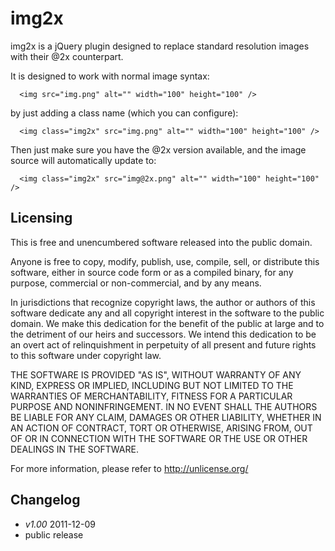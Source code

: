 img2x
========

img2x is a jQuery plugin designed to replace standard resolution images with their @2x counterpart.

It is designed to work with normal image syntax:

      <img src="img.png" alt="" width="100" height="100" />

by just adding a class name (which you can configure):

      <img class="img2x" src="img.png" alt="" width="100" height="100" />

Then just make sure you have the @2x version available, and the image source will automatically update to:

      <img class="img2x" src="img@2x.png" alt="" width="100" height="100" />

Licensing
---------

This is free and unencumbered software released into the public domain.

Anyone is free to copy, modify, publish, use, compile, sell, or
distribute this software, either in source code form or as a compiled
binary, for any purpose, commercial or non-commercial, and by any
means.

In jurisdictions that recognize copyright laws, the author or authors
of this software dedicate any and all copyright interest in the
software to the public domain. We make this dedication for the benefit
of the public at large and to the detriment of our heirs and
successors. We intend this dedication to be an overt act of
relinquishment in perpetuity of all present and future rights to this
software under copyright law.

THE SOFTWARE IS PROVIDED "AS IS", WITHOUT WARRANTY OF ANY KIND,
EXPRESS OR IMPLIED, INCLUDING BUT NOT LIMITED TO THE WARRANTIES OF
MERCHANTABILITY, FITNESS FOR A PARTICULAR PURPOSE AND NONINFRINGEMENT.
IN NO EVENT SHALL THE AUTHORS BE LIABLE FOR ANY CLAIM, DAMAGES OR
OTHER LIABILITY, WHETHER IN AN ACTION OF CONTRACT, TORT OR OTHERWISE,
ARISING FROM, OUT OF OR IN CONNECTION WITH THE SOFTWARE OR THE USE OR
OTHER DEALINGS IN THE SOFTWARE.

For more information, please refer to <http://unlicense.org/>

Changelog
---------

* _v1.00_ 2011-12-09
 * public release